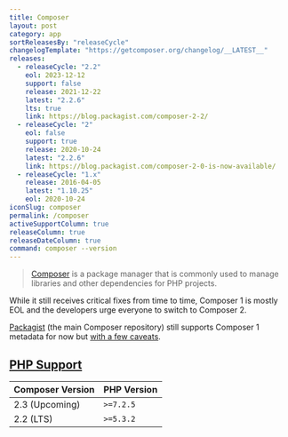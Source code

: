 ```yaml
---
title: Composer
layout: post
category: app
sortReleasesBy: "releaseCycle"
changelogTemplate: "https://getcomposer.org/changelog/__LATEST__"
releases:
  - releaseCycle: "2.2"
    eol: 2023-12-12
    support: false
    release: 2021-12-22
    latest: "2.2.6"
    lts: true
    link: https://blog.packagist.com/composer-2-2/
  - releaseCycle: "2"
    eol: false
    support: true
    release: 2020-10-24
    latest: "2.2.6"
    link: https://blog.packagist.com/composer-2-0-is-now-available/
  - releaseCycle: "1.x"
    release: 2016-04-05
    latest: "1.10.25"
    eol: 2020-10-24
iconSlug: composer
permalink: /composer
activeSupportColumn: true
releaseColumn: true
releaseDateColumn: true
command: composer --version
---
```

> [Composer](https://getcomposer.org/) is a package manager that is commonly used to manage libraries and other dependencies for PHP projects.

While it still receives critical fixes from time to time, Composer 1 is mostly EOL and the developers urge everyone to switch to Composer 2.

[Packagist](https://packagist.org/) (the main Composer repository) still supports Composer 1 metadata for now but [with a few caveats](https://blog.packagist.com/deprecating-composer-1-support/).

## [PHP Support](https://blog.packagist.com/composer-2-2/)

Composer Version|PHP Version
----------------|-----------
2.3 (Upcoming)  | `>=7.2.5`
2.2 (LTS)       | `>=5.3.2`
